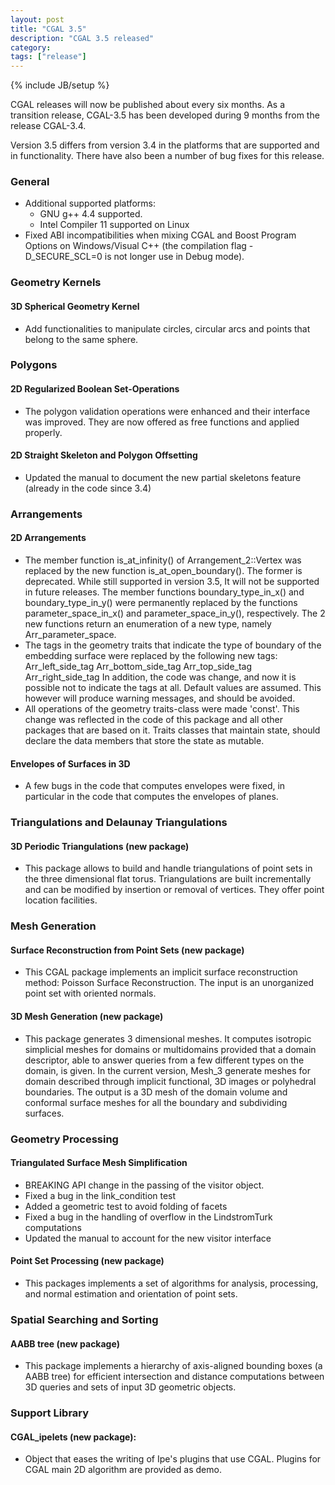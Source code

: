 ```yaml
---
layout: post
title: "CGAL 3.5"
description: "CGAL 3.5 released"
category:
tags: ["release"]
---
```

{% include JB/setup %}
<p>
  CGAL releases will now be published about every six months. As a transition
  release, CGAL-3.5 has been developed during 9 months from the release
  CGAL-3.4.</p>

<p>Version 3.5 differs from version 3.4 in the platforms that are supported and
  in functionality.  There have also been a number of bug fixes for this release.</p>

<h3>General</h3>
<ul>
  <li>Additional supported platforms:
    <ul>
      <li>GNU g++ 4.4 supported.
      <li>Intel Compiler 11 supported on Linux
    </ul>
  <li>Fixed ABI incompatibilities when mixing CGAL and Boost Program Options
    on Windows/Visual C++ (the compilation flag -D_SECURE_SCL=0 is not
    longer use in Debug mode).
</ul>

<h3>Geometry Kernels</h3>

<h4>3D Spherical Geometry Kernel</h4>
<ul>
  <li>
    Add functionalities to manipulate circles, circular arcs and points
    that belong to the same sphere.

</ul>
<h3>Polygons</h3>

<h4>2D Regularized Boolean Set-Operations</h4>
<ul>
  <li>The polygon validation operations were enhanced and their interface was
    improved. They are now offered as free functions and applied properly.

</ul>
<h4>2D Straight Skeleton and Polygon Offsetting </h4>
<ul>
  <li>Updated the manual to document the new partial skeletons feature
    (already in the code since 3.4)

</ul>

<h3>Arrangements</h3>

<h4>2D Arrangements</h4>
<ul>
  <li>The member function is_at_infinity() of Arrangement_2::Vertex was
    replaced by the new function is_at_open_boundary(). The former is
    deprecated. While still supported in version 3.5, It will not be
    supported in future releases. The member functions boundary_type_in_x()
    and boundary_type_in_y() were permanently replaced by the functions
    parameter_space_in_x() and parameter_space_in_y(), respectively. The 2
    new functions return an enumeration of a new type, namely
    Arr_parameter_space.

  <li> The tags in the geometry traits that indicate the type of boundary of
    the embedding surface were replaced by the following new tags:
    Arr_left_side_tag
    Arr_bottom_side_tag
    Arr_top_side_tag
    Arr_right_side_tag
    In addition, the code was change, and now it is possible not to
    indicate the tags at all. Default values are assumed. This however will
    produce warning messages, and should be avoided.

  <li> All operations of the geometry traits-class were made 'const'. This
    change was reflected in the code of this package and all other packages
    that are based on it. Traits classes that maintain state, should
    declare the data members that store the state as mutable.

</ul>
<h4>Envelopes of Surfaces in 3D</h4>
<ul>
  <li> A few bugs in the code that computes envelopes were fixed, in
    particular in the code that computes the envelopes of planes.

</ul>

<h3>Triangulations and Delaunay Triangulations</h3>

<h4>3D Periodic Triangulations (new package)</h4>

<ul>
  <li> This package allows to build and handle triangulations of point sets in
    the three dimensional flat torus. Triangulations are built
    incrementally and can be modified by insertion or removal of
    vertices. They offer point location facilities.

</ul>

<h3>Mesh Generation</h3>

<h4>Surface Reconstruction from Point Sets (new package)</h4>
<ul>
  <li> This CGAL package implements an implicit surface reconstruction method:
    Poisson Surface Reconstruction. The input is an unorganized point set
    with oriented normals.

</ul>
<h4>3D Mesh Generation (new package)</h4>
<ul>
  <li> This package generates 3 dimensional meshes.  It computes isotropic
    simplicial meshes for domains or multidomains provided that a domain
    descriptor, able to answer queries from a few different types on the
    domain, is given.  In the current version, Mesh_3 generate meshes for
    domain described through implicit functional, 3D images or polyhedral
    boundaries.  The output is a 3D mesh of the domain volume and conformal
    surface meshes for all the boundary and subdividing surfaces.

</ul>
<h3>Geometry Processing</h3>

<h4>Triangulated Surface Mesh Simplification</h4>

<ul>
  <li>  BREAKING API change in the passing of the visitor object.

  <li>  Fixed a bug in the link_condition test

  <li>  Added a geometric test to avoid folding of facets

  <li>  Fixed a bug in the handling of overflow in the LindstromTurk
    computations

  <li>  Updated the manual to account for the new visitor interface

</ul>
<h4>Point Set Processing (new package)</h4>

<ul>
  <li>  This packages implements a set of algorithms for analysis, processing,
    and normal estimation and orientation of point sets.

</ul>

<h3>Spatial Searching and Sorting</h3>

<h4>AABB tree (new package)</h4>

<ul>
  <li>This package implements a hierarchy of axis-aligned bounding boxes (a
    AABB tree) for efficient intersection and distance computations between
    3D queries and sets of input 3D geometric objects.

</ul>
<h3>Support Library</h3>

<h4>CGAL_ipelets (new package):</h4>
<ul>
  <li> Object that eases the writing of Ipe's plugins that use CGAL.
    Plugins for CGAL main 2D algorithm are provided as demo.


</ul>

